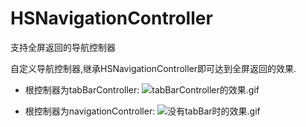 # HSNavigationController
支持全屏返回的导航控制器

自定义导航控制器,继承HSNavigationController即可达到全屏返回的效果.

- 根控制器为tabBarController:
![tabBarController的效果.gif](http://upload-images.jianshu.io/upload_images/159297-a023bb235c563743.gif?imageMogr2/auto-orient/strip)

- 根控制器为navigationController:
![没有tabBar时的效果.gif](http://upload-images.jianshu.io/upload_images/159297-7da185e4d19de0dc.gif?imageMogr2/auto-orient/strip)


